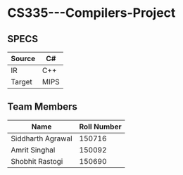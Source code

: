 # CS335---Compilers-Project

## SPECS
Source | C#
--- | ---
IR | C++
Target | MIPS

## Team Members 
Name | Roll Number
--- | ---
Siddharth Agrawal | 150716
Amrit Singhal | 150092
Shobhit Rastogi | 150690
